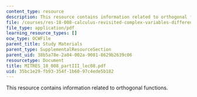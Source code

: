 ```yaml
---
content_type: resource
description: This resource contains information related to orthogonal functions.
file: /courses/res-18-008-calculus-revisited-complex-variables-differential-equations-and-linear-algebra-fall-2011/35bc1e29fb93354f1b6097c4ede5b182_MITRES_18_008_partIII_lec08.pdf
file_type: application/pdf
learning_resource_types: []
ocw_type: OCWFile
parent_title: Study Materials
parent_type: SupplementalResourceSection
parent_uid: 38b5a78e-2a04-002a-9081-8629b2639c06
resourcetype: Document
title: MITRES_18_008_partIII_lec08.pdf
uid: 35bc1e29-fb93-354f-1b60-97c4ede5b182
---
```

This resource contains information related to orthogonal functions.